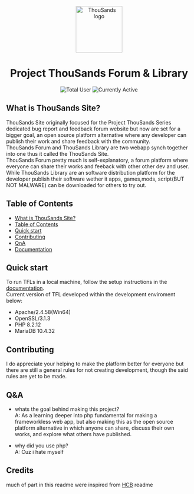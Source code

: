 <div align="center">
  <picture>
    <source media="(prefers-color-scheme: dark)" srcset="#">
    <img src="#" width="126" alt="ThouSands logo">
  </picture>
  <h1>Project ThouSands Forum & Library</h1>

  ![Total User](https://) ![Currently Active](https://)

</div>

## What is ThouSands Site?
ThouSands Site originally focused for the Project ThouSands Series dedicated bug report and feedback forum website but now are set for a bigger goal, an open source platform alternative where any developer can publish their work and share feedback with the community.
<br>ThouSands Forum and ThouSands Library are two webapp synch together into one thus it called the ThouSands Site.<br>
ThouSands Forum pretty much is self-explanatory, a forum platform where everyone can share their works and feeback with other other dev and user.<br>
While ThouSands Library are an software distribution platform for the developer publish their software wether it apps, games,mods, script(BUT NOT MALWARE) can be downloaded for others to try out.


## Table of Contents

- [What is ThouSands Site?](#What-is-ThouSands-Site?)
- [Table of Contents](#table-of-contents)
- [Quick start](#Quick-start)
- [Contributing](#Contributing)
- [QnA](#Q&A)
- [Documentation](https://github.com/NNRVINTAGE/ThouSands-Forum/blob/main/dev-docs/)

## Quick start
To run TFLs in a local machine, follow the setup instructions in the [documentation](https://github.com/NNRVINTAGE/ThouSands-Forum/blob/main/dev-docs/).<br>
Current version of TFL developed within the development enviroment below:
- Apache/2.4.58(Win64)
- OpenSSL/3.1.3
- PHP 8.2.12
- MariaDB 10.4.32

## Contributing
I do appreciate your helping to make the platform better for everyone but there are still a general rules for not creating development, though the said rules are yet to be made.

## Q&A
- whats the goal behind making this project?<br>
A: As a learning deeper into php fundamental for making a frameworkless web app, but also making this as the open source platform alternative in which anyone can share, discuss their own works, and explore what others have published.

- why did you use php?<br>
A: Cuz i hate myself
## Credits
much of part in this readme were inspired from [HCB](https://github.com/hackclub/hcb) readme